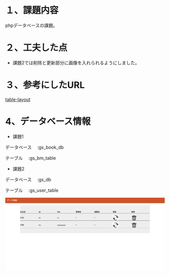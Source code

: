 # １、課題内容

phpデータベースの課題。

# ２、工夫した点

- 課題2では削除と更新部分に画像を入れられるようにしました。

# ３、参考にしたURL

[table-layout](https://dekiru.net/article/13215/)

# 4、データベース情報

- 課題1

データベース　 :gs_book_db

テーブル　    :gs_bm_table


- 課題2

データベース　 :gs_db

テーブル　    :gs_user_table


![top.png](./img/top.png)
